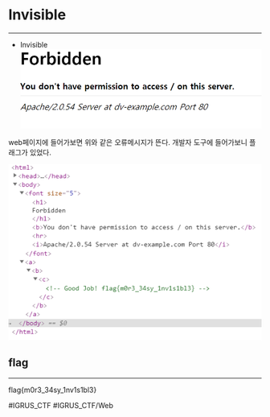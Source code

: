 # Invisible
- - - -

* Invisible
![](Invisible/invisible.png)

web페이지에 들어가보면 위와 같은 오류메시지가 뜬다. 개발자 도구에 들어가보니 플래그가 있었다.

![](Invisible/%E1%84%8F%E1%85%A2%E1%86%B8%E1%84%8E%E1%85%A5.png)


## flag
- - - -
flag{m0r3_34sy_1nv1s1bl3}



#IGRUS_CTF #IGRUS_CTF/Web